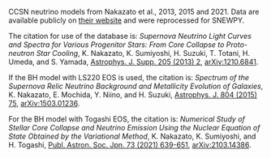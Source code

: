 CCSN neutrino models from Nakazato et al., 2013, 2015 and 2021. Data are available publicly
on [their website](http://asphwww.ph.noda.tus.ac.jp/snn/) and were reprocessed for SNEWPY.

The citation for use of the database is: *Supernova Neutrino Light Curves and
Spectra for Various Progenitor Stars: From Core Collapse to Proto-neutron Star
Cooling*, K. Nakazato, K. Sumiyoshi, H. Suzuki, T. Totani, H. Umeda, and S.
Yamada, [Astrophys. J. Supp. 205 (2013)
2](http://dx.doi.org/10.1088/0067-0049/205/1/2), [arXiv:1210.6841](http://arxiv.org/abs/1210.6841).

If the BH model with LS220 EOS is used, the citation is: *Spectrum of the
Supernova Relic Neutrino Background and Metallicity Evolution of Galaxies*, 
K. Nakazato, E. Mochida, Y. Niino, and H. Suzuki, 
[Astrophys. J. 804 (2015) 75](http://dx.doi.org/10.1088/0004-637X/804/1/75), [arXiv:1503.01236](http://arxiv.org/abs/1503.01236).

For the BH model with Togashi EOS, the citation is: *Numerical Study of Stellar Core
Collapse and Neutrino Emission Using the Nuclear Equation of State Obtained by the Variational Method*,
K. Nakazato, K. Sumiyoshi, and H. Togashi, 
[Publ. Astron. Soc. Jpn. 73 (2021) 639-651](https://doi.org/10.1093/pasj/psab026), [arXiv:2103.14386](http://arxiv.org/abs/2103.14386).